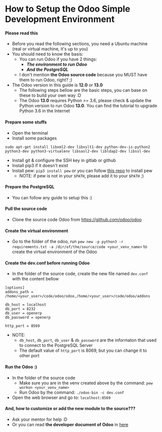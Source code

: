 # How to Setup the Odoo Simple Development Environment

#### Please read this
- Before you read the following sections, you need a Ubuntu machine (real or virtual machine, it's up to you)
- You should need to know the basis:
  - You can run Odoo if you have 2 things:
    - ***The environment to run Odoo***
    - ***And the PostgreSQL***
  - I don't mention **the Odoo source code** because you MUST have them to run Odoo, right? ;)
- The Odoo version in this guide is **12.0** or **13.0**
  - The following steps bellow are the basic steps, you can base on these to build your own way :D
  - The Odoo **13.0** requires Python >= 3.6, please check & update the Python version to run Odoo **13.0**. You can find the tutorial to upgrade Python 3.6 in the Internet

#### Prepare some stuffs
- Open the terminal
- Install some packages
```
sudo apt-get install libxml2-dev libxslt1-dev python-dev-is-python2 python3-dev python3-virtualenv libsasl2-dev libldap2-dev libssl-dev
```
- Install git & configure the SSH key in gitlab or github
- Install pip3 if it doesn't exist
- Install pew: `pip3 install pew` or you can follow [this repo](https://github.com/berdario/pew) to install pew
  - NOTE: if pew is not in your `$PATH`, please add it to your `$PATH` ;)

#### Prepare the PostgreSQL
- You can follow any guide to setup this :)

#### Pull the source code
- Clone the source code Odoo from https://github.com/odoo/odoo
 
#### Create the virtual environment
- Go to the folder of the odoo, run `pew new -p python3 -r requirements.txt -a /dir/of/the/source/code <your_venv_name>` to create the virtual environment of the Odoo

#### Create the dev.conf before running Odoo
- In the folder of the source code, create the new file named `dev.conf` with the content bellow
```
[options]
addons_path = /home/<your_user>/code/odoo/odoo,/home/<your_user>/code/odoo/addons

db_host = localhost
db_port = 8232
db_user = openerp
db_password = openerp

http_port = 8569
```

- NOTE:
  - `db_host`, `db_port`, `db_user` & `db_password` are the informaton that used to connect to the PostgreSQL Server
  - The default value of `http_port` is 8069, but you can change it to other port

#### Run the Odoo :)
- In the folder of the source code
  - Make sure you are in the venv created above by the command: `pew workon <your_venv_name>`
  - Run Odoo by the command: `./odoo-bin -c dev.conf`
- Open the web browser and go to: `localhost:8569`

#### And, how to customize or add the new module to the source???
- Ask your mentor for help :D
- Or you can read **the developer document of Odoo** in [here](https://www.odoo.com/documentation/)
